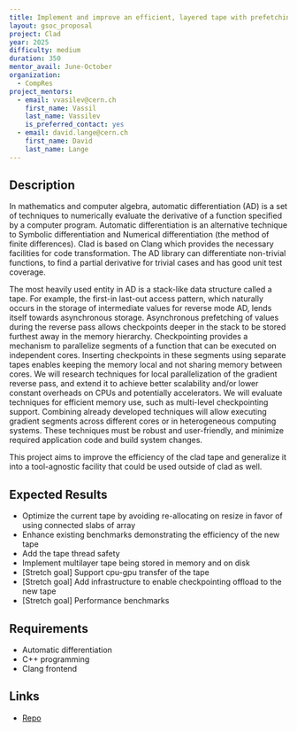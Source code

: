 ```yaml
---
title: Implement and improve an efficient, layered tape with prefetching capabilities
layout: gsoc_proposal
project: Clad
year: 2025
difficulty: medium
duration: 350
mentor_avail: June-October
organization:
  - CompRes
project_mentors:
  - email: vvasilev@cern.ch
    first_name: Vassil
    last_name: Vassilev
    is_preferred_contact: yes
  - email: david.lange@cern.ch
    first_name: David
    last_name: Lange
---
```


## Description

In mathematics and computer algebra, automatic differentiation (AD) is a set of techniques to numerically evaluate the derivative of a function specified by a computer program. Automatic differentiation is an alternative technique to Symbolic differentiation and Numerical differentiation (the  method of finite differences). Clad is based on Clang which provides the necessary facilities for code transformation. The AD library can differentiate non-trivial functions, to find a partial derivative for trivial cases and has good unit test coverage.

The most heavily used entity in AD is a stack-like data structure called a tape. For example, the first-in last-out access pattern, which naturally occurs in the storage of intermediate values for reverse mode AD, lends itself towards asynchronous storage. Asynchronous prefetching of values during the reverse pass allows checkpoints deeper in the stack to be stored furthest away in the memory hierarchy. Checkpointing provides a mechanism to parallelize segments of a function that can be executed on independent cores. Inserting checkpoints in these segments using separate tapes enables keeping the memory local and not sharing memory between cores. We will research techniques for local parallelization of the gradient reverse pass, and extend it to achieve better scalability and/or lower constant overheads on CPUs and potentially accelerators. We will evaluate techniques for efficient memory use, such as multi-level checkpointing support. Combining already developed techniques will allow executing gradient segments across different cores or in heterogeneous computing systems. These techniques must be robust and user-friendly, and minimize required application code and build system changes.

This project aims to improve the efficiency of the clad tape and generalize it into a tool-agnostic facility that could be used outside of clad as well.

## Expected Results

* Optimize the current tape by avoiding re-allocating on resize in favor of using connected slabs of array
* Enhance existing benchmarks demonstrating the efficiency of the new tape
* Add the tape thread safety
* Implement multilayer tape being stored in memory and on disk
* [Stretch goal] Support cpu-gpu transfer of the tape
* [Stretch goal] Add infrastructure to enable checkpointing offload to the new tape
* [Stretch goal] Performance benchmarks


## Requirements

* Automatic differentiation
* C++ programming
* Clang frontend

## Links
* [Repo](https://github.com/vgvassilev/clad)
